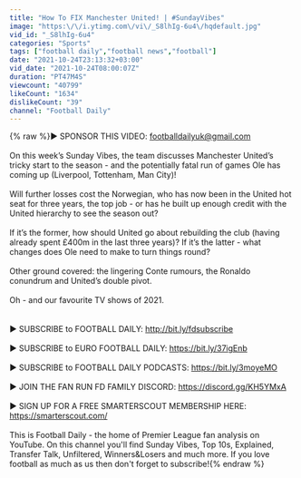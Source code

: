 ```yaml
---
title: "How To FIX Manchester United! | #SundayVibes"
image: "https:\/\/i.ytimg.com\/vi\/_S8lhIg-6u4\/hqdefault.jpg"
vid_id: "_S8lhIg-6u4"
categories: "Sports"
tags: ["football daily","football news","football"]
date: "2021-10-24T23:13:32+03:00"
vid_date: "2021-10-24T08:00:07Z"
duration: "PT47M4S"
viewcount: "40799"
likeCount: "1634"
dislikeCount: "39"
channel: "Football Daily"
---
```

{% raw %}► SPONSOR THIS VIDEO: footballdailyuk@gmail.com<br /><br />On this week’s Sunday Vibes, the team discusses Manchester United’s tricky start to the season - and the potentially fatal run of games Ole has coming up (Liverpool, Tottenham, Man City)!<br /><br />Will further losses cost the Norwegian, who has now been in the United hot seat for three years, the top job - or has he built up enough credit with the United hierarchy to see the season out?<br /><br />If it’s the former, how should United go about rebuilding the club (having already spent £400m in the last three years)? If it’s the latter - what changes does Ole need to make to turn things round?<br /><br />Other ground covered: the lingering Conte rumours, the Ronaldo conundrum and United’s double pivot.<br /><br />Oh - and our favourite TV shows of 2021.<br /><br /><br />► SUBSCRIBE to FOOTBALL DAILY: <a rel="nofollow" target="blank" href="http://bit.ly/fdsubscribe">http://bit.ly/fdsubscribe</a><br /><br />► SUBSCRIBE to EURO FOOTBALL DAILY: <a rel="nofollow" target="blank" href="https://bit.ly/37igEnb">https://bit.ly/37igEnb</a><br /><br />► SUBSCRIBE to FOOTBALL DAILY PODCASTS: <a rel="nofollow" target="blank" href="https://bit.ly/3moyeMO">https://bit.ly/3moyeMO</a><br /><br />► JOIN THE FAN RUN FD FAMILY DISCORD: <a rel="nofollow" target="blank" href="https://discord.gg/KH5YMxA">https://discord.gg/KH5YMxA</a><br /><br />► SIGN UP FOR A FREE SMARTERSCOUT MEMBERSHIP HERE: <a rel="nofollow" target="blank" href="https://smarterscout.com/">https://smarterscout.com/</a><br /><br />This is Football Daily - the home of Premier League fan analysis on YouTube. On this channel you'll find Sunday Vibes, Top 10s, Explained, Transfer Talk, Unfiltered, Winners&amp;Losers and much more. If you love football as much as us then don't forget to subscribe!{% endraw %}
